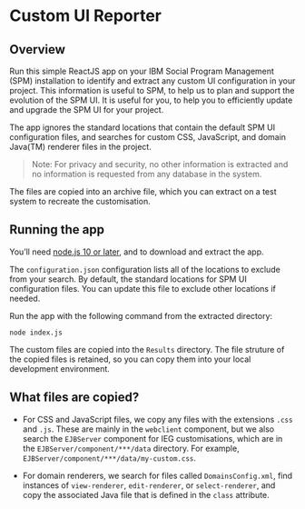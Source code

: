 # Custom UI Reporter

## Overview

Run this simple ReactJS app on your IBM Social Program Management (SPM) installation to identify and extract any custom UI configuration in your project. This information is useful to SPM, to help us to plan and support the evolution of the SPM UI. It is useful for you, to help you to efficiently update and upgrade the SPM UI for your project.

The app ignores the standard locations that contain the default SPM UI configuration files, and searches for custom CSS, JavaScript, and domain Java(TM) renderer files in the project.

> Note: For privacy and security, no other information is extracted and no information is requested from any database in the system.

The files are copied into an archive file, which you can extract on a test system to recreate the customisation.


## Running the app

You’ll need [node.js 10 or later](https://nodejs.org), and to download and extract the app.

The `configuration.json` configuration lists all of the locations to exclude from your search. By default, the standard locations for SPM UI configuration files. You can update this file to exclude other locations if needed.

Run the app with the following command from the extracted directory:

```node index.js```

The custom files are copied into the `Results` directory. The file struture of the copied files is retained, so you can copy them into your local development environment.

## What files are copied?

- For CSS and JavaScript files, we copy any files with the extensions `.css` and `.js`. These are mainly in the `webclient` component, but we also search the `EJBServer` component for IEG customisations, which are in the `EJBServer/component/***/data` directory. For example, ` EJBServer/component/***/data/my-custom.css`.

- For domain renderers, we search for files called `DomainsConfig.xml`, find instances of `view-renderer`, `edit-renderer`, or `select-renderer`, and copy the associated Java file that is defined in the `class` attribute.
